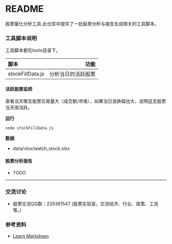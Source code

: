 # README #

股票量化分析工具.此仓库中提供了一批股票分析与报告生成相关的工具脚本。

### 工具脚本说明 ###

工具脚本都在tools目录下。

| 脚本 | 功能 |
| :-------- | --------: |
| stockFillData.js | 分析当日的活跃股票 | 

#### 活跃股票监控

查看当天哪支股票交易量大（成交额/市值），如果当日涨跌幅也大，说明这支股票当天很活跃。

**运行**

` node stockFillData.js `

**数据**

* data/xlsx/watch_stock.xlsx

#### 股票分析报告

* TODO

----
### 交流讨论 ###

* 股票交流QQ群：229361547 (股票实验室。交流经济、行业、政策、工具等。)

### 参考资料 ###

* [Learn Markdown](https://bitbucket.org/tutorials/markdowndemo)
